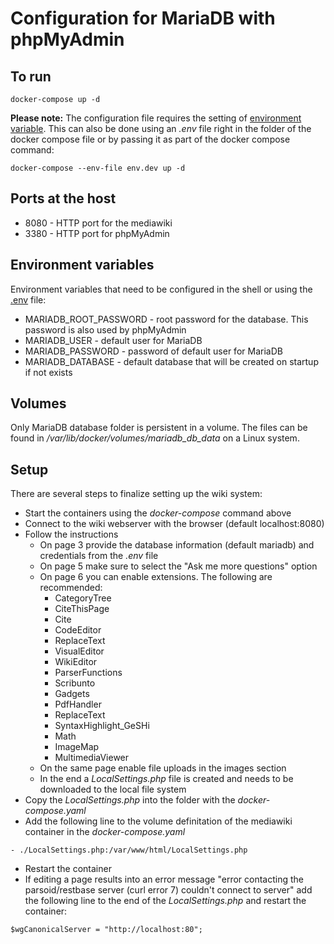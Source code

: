 # Configuration for MariaDB with phpMyAdmin

## To run
`docker-compose up -d`

__Please note:__ The configuration file requires the setting of [environment variable](#environment-variables). This can also be done using an _.env_ file right in the folder of the docker compose file or by passing it as part of the docker compose command:

`docker-compose --env-file env.dev up -d`

## Ports at the host
* 8080 - HTTP port for the mediawiki
* 3380 - HTTP port for phpMyAdmin

## Environment variables
Environment variables that need to be configured in the shell or using the [.env](https://docs.docker.com/compose/environment-variables/) file:
* MARIADB_ROOT_PASSWORD - root password for the database. This password is also used by phpMyAdmin
* MARIADB_USER - default user for MariaDB
* MARIADB_PASSWORD - password of default user for MariaDB
* MARIADB_DATABASE - default database that will be created on startup if not exists

## Volumes
Only MariaDB database folder is persistent in a volume. The files can be found in _/var/lib/docker/volumes/mariadb_db_data_ on a Linux system.

## Setup
There are several steps to finalize setting up the wiki system:
* Start the containers using the _docker-compose_ command above
* Connect to the wiki webserver with the browser (default localhost:8080)
* Follow the instructions
  * On page 3 provide the database information (default mariadb) and credentials from the _.env_ file
  * On page 5 make sure to select the "Ask me more questions" option
  * On page 6 you can enable extensions. The following are recommended:
    * CategoryTree
    * CiteThisPage
    * Cite
    * CodeEditor
    * ReplaceText
    * VisualEditor
    * WikiEditor
    * ParserFunctions
    * Scribunto
    * Gadgets
    * PdfHandler
    * ReplaceText
    * SyntaxHighlight_GeSHi
    * Math
    * ImageMap
    * MultimediaViewer
  * On the same page enable file uploads in the images section
  * In the end a _LocalSettings.php_ file is created and needs to be downloaded to the local file system
* Copy the _LocalSettings.php_ into the folder with the _docker-compose.yaml_
* Add the following line to the volume definitation of the mediawiki container in the _docker-compose.yaml_

`- ./LocalSettings.php:/var/www/html/LocalSettings.php`

* Restart the container
* If editing a page results into an error message "error contacting the parsoid/restbase server (curl error 7) couldn't connect to server" add the following line to the end of the _LocalSettings.php_ and restart the container:

`$wgCanonicalServer = "http://localhost:80";`
